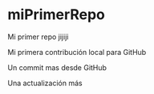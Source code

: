 # miPrimerRepo
Mi primer repo jijiji

Mi primera contribución local para GitHub

Un commit mas desde GitHub

Una actualización más
